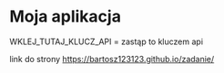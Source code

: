# Moja aplikacja

WKLEJ_TUTAJ_KLUCZ_API = zastąp to kluczem api

link do strony 
https://bartosz123123.github.io/zadanie/
